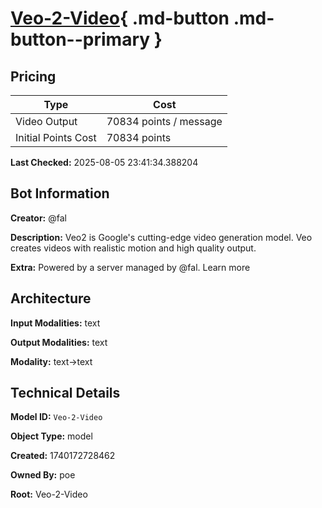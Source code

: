 # [Veo-2-Video](https://poe.com/Veo-2-Video){ .md-button .md-button--primary }

## Pricing

| Type | Cost |
|------|------|
| Video Output | 70834 points / message |
| Initial Points Cost | 70834 points |

**Last Checked:** 2025-08-05 23:41:34.388204


## Bot Information

**Creator:** @fal

**Description:** Veo2 is Google's cutting-edge video generation model. Veo creates videos with realistic motion and high quality output.

**Extra:** Powered by a server managed by @fal. Learn more


## Architecture

**Input Modalities:** text

**Output Modalities:** text

**Modality:** text->text


## Technical Details

**Model ID:** `Veo-2-Video`

**Object Type:** model

**Created:** 1740172728462

**Owned By:** poe

**Root:** Veo-2-Video
